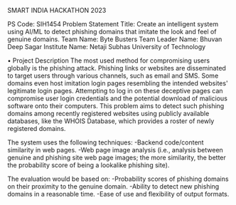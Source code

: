 SMART INDIA HACKATHON 2023

PS Code: SIH1454
Problem Statement Title: Create an intelligent system using AI/ML to detect phishing domains that imitate the look and feel of genuine domains.
Team Name: Byte Busters
Team Leader Name: Bhuvan Deep Sagar Institute Name: Netaji Subhas University of Technology

 •
Project Description
The most used method for compromising users globally is the phishing attack. Phishing links or websites are disseminated to target users through various channels, such as email and SMS. Some domains even host imitation login pages resembling the intended websites' legitimate login pages. Attempting to log in on these deceptive pages can compromise user login credentials and the potential download of malicious software onto their computers. This problem aims to detect such phishing domains among recently registered websites using publicly available databases, like the WHOIS Database, which provides a roster of newly registered domains.

The system uses the following techniques: 
-Backend code/content similarity in web pages.
-Web page image analysis (i.e., analysis between genuine and phishing site web page images; the more similarity, the better the probability score of being a lookalike phishing site).

The evaluation would be based on:
-Probability scores of phishing domains on their proximity to the genuine domain.
-Ability to detect new phishing domains in a reasonable time.
-Ease of use and flexibility of output formats.
